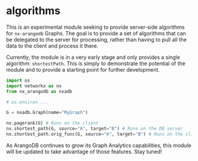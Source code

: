 # algorithms

This is an experimental module seeking to provide server-side algorithms for `nx-arangodb` Graphs. The goal is to provide a set of algorithms that can be delegated to the server for processing, rather than having to pull all the data to the client and process it there.

Currently, the module is in a very early stage and only provides a single algorithm: `shortestPath`. This is simply to demonstrate the potential of the module and to provide a starting point for further development.

```python
import os
import networkx as nx
from nx_arangodb as nxadb

# os.environ ...

G = nxadb.Graph(name="MyGraph")

nx.pagerank(G) # Runs on the client
nx.shortest_path(G, source="A", target="B") # Runs on the DB server
nx.shortest_path.orig_func(G, source="A", target="B") # Runs on the client
```

As ArangoDB continues to grow its Graph Analytics capabilities, this module will be updated to take advantage of those features. Stay tuned!
